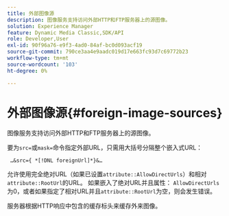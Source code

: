 ```yaml
---
title: 外部图像源
description: 图像服务支持访问外部HTTP和FTP服务器上的源图像。
solution: Experience Manager
feature: Dynamic Media Classic,SDK/API
role: Developer,User
exl-id: 90f96a76-e9f3-4ad0-84af-bc0d093acf19
source-git-commit: 790ce3aa4e9aadc019d17e663fc93d7c69772b23
workflow-type: tm+mt
source-wordcount: '103'
ht-degree: 0%

---
```


# 外部图像源{#foreign-image-sources}

图像服务支持访问外部HTTP和FTP服务器上的源图像。

要为`src=`或`mask=`命令指定外部URL，只需用大括号分隔整个嵌入式URL：

` …&src={ *[!DNL foreignUrl]*}&…`

允许使用完全绝对URL（如果已设置`attribute::AllowDirectUrls`）和相对`attribute::RootUrl`的URL。 如果嵌入了绝对URL并且属性： `AllowDirectUrls`为0，或者如果指定了相对URL并且`attribute::RootUrl`为空，则会发生错误。

服务器根据HTTP响应中包含的缓存标头来缓存外来图像。
